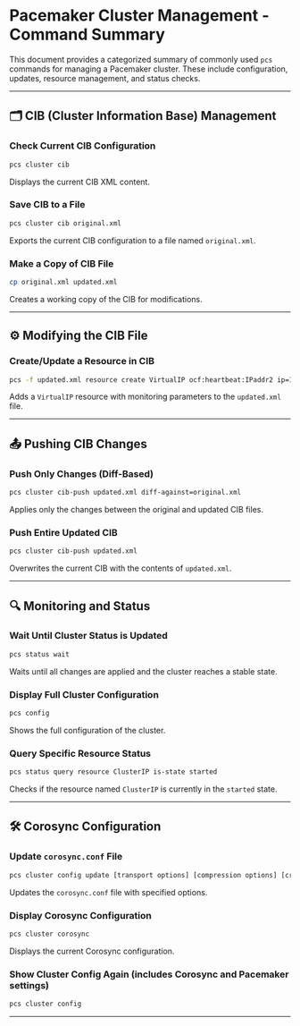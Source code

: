 
# Pacemaker Cluster Management - Command Summary

This document provides a categorized summary of commonly used `pcs` commands for managing a Pacemaker cluster. These include configuration, updates, resource management, and status checks.

---

## 🗂️ CIB (Cluster Information Base) Management

### Check Current CIB Configuration
```bash
pcs cluster cib
```
Displays the current CIB XML content.

### Save CIB to a File
```bash
pcs cluster cib original.xml
```
Exports the current CIB configuration to a file named `original.xml`.

### Make a Copy of CIB File
```bash
cp original.xml updated.xml
```
Creates a working copy of the CIB for modifications.

---

## ⚙️ Modifying the CIB File

### Create/Update a Resource in CIB
```bash
pcs -f updated.xml resource create VirtualIP ocf:heartbeat:IPaddr2 ip=192.168.0.120 op monitor interval=30s
```
Adds a `VirtualIP` resource with monitoring parameters to the `updated.xml` file.

---

## 📤 Pushing CIB Changes

### Push Only Changes (Diff-Based)
```bash
pcs cluster cib-push updated.xml diff-against=original.xml
```
Applies only the changes between the original and updated CIB files.

### Push Entire Updated CIB
```bash
pcs cluster cib-push updated.xml
```
Overwrites the current CIB with the contents of `updated.xml`.

---

## 🔍 Monitoring and Status

### Wait Until Cluster Status is Updated
```bash
pcs status wait
```
Waits until all changes are applied and the cluster reaches a stable state.

### Display Full Cluster Configuration
```bash
pcs config
```
Shows the full configuration of the cluster.

### Query Specific Resource Status
```bash
pcs status query resource ClusterIP is-state started
```
Checks if the resource named `ClusterIP` is currently in the `started` state.

---

## 🛠️ Corosync Configuration

### Update `corosync.conf` File
```bash
pcs cluster config update [transport options] [compression options] [crypto options] [totem options] [--corosync_conf path]
```
Updates the `corosync.conf` file with specified options.

### Display Corosync Configuration
```bash
pcs cluster corosync
```
Displays the current Corosync configuration.

### Show Cluster Config Again (includes Corosync and Pacemaker settings)
```bash
pcs cluster config
```

---

